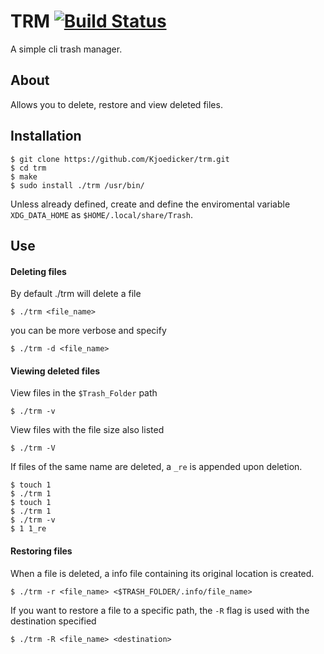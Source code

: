 # TRM [![Build Status](https://travis-ci.com/Kjoedicker/trm.svg?branch=master)](https://travis-ci.com/Kjoedicker/trm)
A simple cli trash manager.

## About
Allows you to delete, restore and view deleted files.

## Installation

```
$ git clone https://github.com/Kjoedicker/trm.git
$ cd trm
$ make
$ sudo install ./trm /usr/bin/
```

Unless already defined, create and define the enviromental variable ```XDG_DATA_HOME``` as ```$HOME/.local/share/Trash```.

## Use

#### Deleting files

By default ./trm will delete a file

```
$ ./trm <file_name>
```

you can be more verbose and specify

```
$ ./trm -d <file_name>
```

#### Viewing deleted files

View files in the ```$Trash_Folder``` path

```
$ ./trm -v
```

View files with the file size also listed 

```
$ ./trm -V
```

If files of the same name are deleted, a ```_re``` is appended upon deletion.

```
$ touch 1
$ ./trm 1
$ touch 1
$ ./trm 1
$ ./trm -v 
$ 1 1_re
```

#### Restoring files 

When a file is deleted, a info file containing its original location is created. 

```
$ ./trm -r <file_name> <$TRASH_FOLDER/.info/file_name>
```

If you want to restore a file to a specific path, the ```-R``` flag is used with the destination specified

```
$ ./trm -R <file_name> <destination>
```
